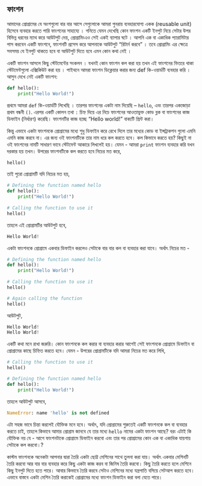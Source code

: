 ## ফাংশন  

আমাদের প্রোগ্রামের যে অংশগুলো বার বার আসে সেগুলোকে আমরা পুনরায় ব্যবহারযোগ্য একক (reusable unit) হিসেবে ব্যবহার করতে পারি ফাংশনের সাহায্যে । গনিতে যেমন দেখেছি কোন ফাংশন একটি ইনপুট নিয়ে সেটার উপর বিভিন্ন ধরনের ম্যাথ করে আউটপুট দেয়, প্রোগ্রামিংএও সেই একই ব্যাপার ঘটে । আপনি এক বা একাধিক প্যারামিটার পাস করবেন একটি ফাংশনে, ফাংশনটি প্রসেস করে আপনাকে আউটপুট “রিটার্ন করবে” । তবে প্রোগ্রামিং এর ক্ষেত্রে সবসময় যে ইনপুট থাকতে হবে বা আউটপুট দিতে হবে এমন কোন কথা নেই ।

একটি ফাংশন আসলে কিছু স্টেটমেন্টের সংকলন । যখনই কোন ফাংশন কল করা হয় তখন এই ফাংশনের ভিতরে থাকা স্টেটমেন্টগুলো এক্সিকিউট করা হয় । পাইথনে আমরা ফাংশন ডিক্লেয়ার করার জন্য def কি-ওয়ার্ডটি ব্যবহার করি । আসুন দেখে নেই একটি ফাংশন:

```python
def hello():
    print("Hello World!")
```

প্রথমে আমরা `def` কি-ওয়ার্ডটি লিখেছি । তারপর ফাংশনের একটা নাম দিয়েছি – `hello`, এবং তারপর একজোড়া প্রথম বন্ধনী `()`. এরপর একটি কোলন তথা `:` চিহ্ন দিয়ে এর নিচে ফাংশনের আওতাভুক্ত কোড ব্লক বা ফাংশনের কাজ ডিফাইন (নির্ধারণ) করেছি। ফাংশনটির কাজ হচ্ছে “Hello world!” বাক্যটি প্রিন্ট করা।   

কিন্তু এভাবে একটা ফাংশনকে প্রোগ্রামের মধ্যে শুধু ডিফাইন করে রেখে দিলে তার মধ্যের কোড বা ইন্সট্রাকশন গুলো এমনি এমনি কাজ করবে না। এর জন্য ওই ফাংশনটিকে তার নাম ধরে কল করতে হবে। কল কিভাবে করতে হয়? কিছুই না ওই ফাংশনের নামটি সাধারণ ভাবে স্টেটমেন্ট আকারে লিখলেই হয়। যেমন - আমরা `print` ফাংশন ব্যবহার করি যখন দরকার হয় তখন। উপরের ফাংশনটিকে কল করতে হবে নিচের মত করে,  

```python
hello()
```   

তাই পুরো প্রোগ্রামটি যদি নিচের মত হয়, 

```python
# Defining the function named hello
def hello():
    print("Hello World!")
    
# Calling the function to use it
hello()    
```


তাহলে এই প্রোগ্রামটির আউটপুট হবে, 

```python
Hello World!
```  

একটা ফাংশনকে প্রোগ্রামে একবার ডিফাইন করলেও সেটাকে বার বার কল বা ব্যবহার করা যাবে। অর্থাৎ নিচের মত - 

```python
# Defining the function named hello
def hello():
    print("Hello World!")
    
# Calling the function to use it
hello()    

# Again calling the function
hello()    
```

আউটপুট,

```python
Hello World!
Hello World!
```  


একটি কথা মনে রাখা জরুরি। কোন ফাংশনকে কল করার বা ব্যবহার করার আগেই সেই ফাংশনকে প্রোগ্রামে ডিফাইন বা প্রোগ্রামের কাছে চিহ্নিত করতে হবে। যেমন - উপরের প্রোগ্রামটিকে যদি আমরা নিচের মত করে লিখি, 

```python
# Calling the function to use it
hello()

# Defining the function named hello
def hello():
    print("Hello World!")
```   

তাহলে আউটপুট আসবে,  

```python
NameError: name 'hello' is not defined
```   

এটা সহজ ভাবে চিন্তা করলেই যৌক্তিক মনে হবে। অর্থাৎ, যদি প্রোগ্রামের শুরুতেই একটি ফাংশনকে কল বা ব্যবহার করতে চাই, তাহলে কিভাবে আমার প্রোগ্রাম জানবে যে তার মধ্যে `hello` নামের একটা ফাংশন আছে? বরং এটাই কি যৌক্তিক নয় যে - আগে ফাংশনটাকে প্রোগ্রামে ডিফাইন করবো এবং তার পর প্রোগ্রামের কোন এক বা একাধিক যায়গায় সেটাকে কল করবো।?   

কাস্টম ফাংশনকে অনেকটা আপনার দ্বারা তৈরি একটা ছোট্ট মেশিনের সাথে তুলনা করা যায়। অর্থাৎ একবার মেশিনটি তৈরি করবো আর বার বার ব্যবহার করে কিছু একটা কাজ করব বা জিনিষ তৈরি করবো। কিছু তৈরি করতে হলে মেশিনে কিছু ইনপুট দিতে হতে পারে। আবার কিভাবে তৈরি করবে সেটাও মেশিনের মধ্যে যন্ত্রপাতি বসিয়ে সেটআপ করতে হবে। এভাবে বাস্তবে একটা মেশিন তৈরি করাকেই প্রোগ্রামের মধ্যে ফাংশন ডিফাইন করা বলা যেতে পারে।  

